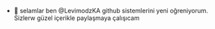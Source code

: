 - 👋 selamlar ben @LevimodzKA
github sistemlerini yeni oğreniyorum. Sizlerw güzel içerikle paylaşmaya çalışıcam
<!---
LevimodzKA/LevimodzKA is a ✨ special ✨ repository because its `README.md` (this file) appears on your GitHub profile.
You can click the Preview link to take a look at your changes.
--->
